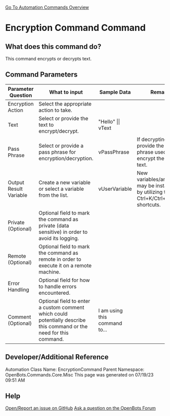<!--TITLE: Encryption Command Command -->
<!-- SUBTITLE: a command in the Core Commands\Misc group. -->
[Go To Automation Commands Overview](/automation-commands)


# Encryption Command Command


## What does this command do?
This command encrypts or decrypts text.


## Command Parameters
| Parameter Question   	| What to input  	|  Sample Data 	| Remarks  	|
| ---                    | ---               | ---           | ---       |
|Encryption Action|Select the appropriate action to take.|||
|Text|Select or provide the text to encrypt/decrypt.|"Hello" \|\| vText||
|Pass Phrase|Select or provide a pass phrase for encryption/decryption.|vPassPhrase|If decrypting, provide the pass phrase used to encrypt the original text.|
|Output Result Variable|Create a new variable or select a variable from the list.|vUserVariable|New variables/arguments may be instantiated by utilizing the Ctrl+K/Ctrl+J shortcuts.|
|Private (Optional)|Optional field to mark the command as private (data sensitive) in order to avoid its logging.|||
|Remote (Optional)|Optional field to mark the command as remote in order to execute it on a remote machine.|||
|Error Handling|Optional field for how to handle errors encountered.|||
|Comment (Optional)|Optional field to enter a custom comment which could potentially describe this command or the need for this command.|I am using this command to...||


## Developer/Additional Reference
Automation Class Name: EncryptionCommand
Parent Namespace: OpenBots.Commands.Core.Misc
This page was generated on 07/19/23 09:51 AM


## Help
[Open/Report an issue on GitHub](https://github.com/OpenBotsAI/OpenBots.Studio/issues/new)
[Ask a question on the OpenBots Forum](https://openbots.ai/forums/)
